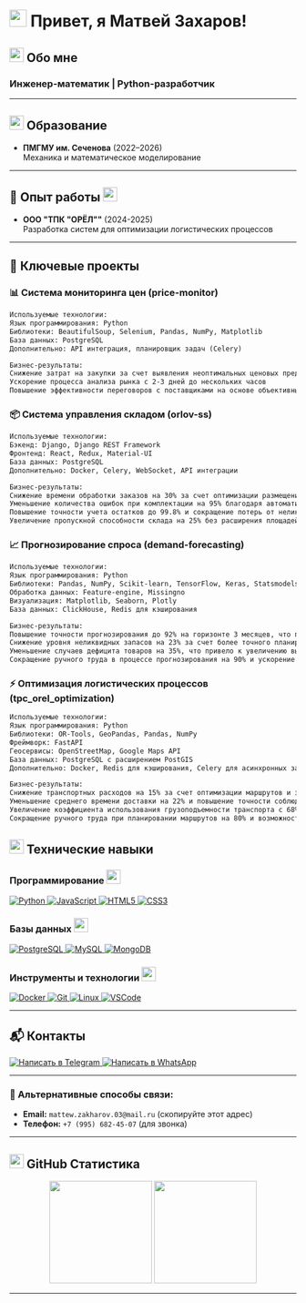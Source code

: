 # <img src="https://media.giphy.com/media/hvRJCLFzcasrR4ia7z/giphy.gif" width="30px"> Привет, я Матвей Захаров! 

## <img src="https://media.giphy.com/media/26tn33aiTi1jkl6H6/giphy.gif" width="25"> Обо мне
### Инженер-математик | Python-разработчик 

---

## <img src="https://media.giphy.com/media/3o7aCTPPm4OHfRLSH6/giphy.gif" width="25"> Образование

- **ПМГМУ им. Сеченова** (2022–2026)  
  Механика и математическое моделирование

---

## 💼 Опыт работы <img src="https://media.giphy.com/media/3o7aCTPPm4OHfRLSH6/giphy.gif" width="25">
- **ООО "ТПК "ОРЁЛ""** (2024-2025)  
  Разработка систем для оптимизации логистических процессов
  
---

## 🔬 Ключевые проекты

### 📊 Система мониторинга цен (price-monitor)
```markdown
Используемые технологии:
Язык программирования: Python
Библиотеки: BeautifulSoup, Selenium, Pandas, NumPy, Matplotlib
База данных: PostgreSQL
Дополнительно: API интеграция, планировщик задач (Celery)

Бизнес-результаты:
Снижение затрат на закупки за счет выявления неоптимальных ценовых предложений на 12%
Ускорение процесса анализа рынка с 2-3 дней до нескольких часов
Повышение эффективности переговоров с поставщиками на основе объективных данных

```

### 📦 Система управления складом (orlov-ss)
```markdown
Используемые технологии:
Бэкенд: Django, Django REST Framework
Фронтенд: React, Redux, Material-UI
База данных: PostgreSQL
Дополнительно: Docker, Celery, WebSocket, API интеграции

Бизнес-результаты:
Снижение времени обработки заказов на 30% за счет оптимизации размещения товаров
Уменьшение количества ошибок при комплектации на 95% благодаря автоматизации идентификации
Повышение точности учета остатков до 99.8% и сокращение потерь от неликвидов на 18%
Увеличение пропускной способности склада на 25% без расширения площадей

```

### 📈 Прогнозирование спроса (demand-forecasting)
```markdown
Используемые технологии:
Язык программирования: Python
Библиотеки: Pandas, NumPy, Scikit-learn, TensorFlow, Keras, Statsmodels, Prophet
Обработка данных: Feature-engine, Missingno
Визуализация: Matplotlib, Seaborn, Plotly
База данных: ClickHouse, Redis для кэширования

Бизнес-результаты:
Повышение точности прогнозирования до 92% на горизонте 3 месяцев, что превышает отраслевые стандарты
Снижение уровня неликвидных запасов на 23% за счет более точного планирования закупок
Уменьшение случаев дефицита товаров на 35%, что привело к увеличению выручки на 8%
Сокращение ручного труда в процессе прогнозирования на 90% и ускорение формирования планов закупок с 5 дней до 4 часов

```

### ⚡ Оптимизация логистических процессов (tpc_orel_optimization)
```markdown
Используемые технологии:
Язык программирования: Python
Библиотеки: OR-Tools, GeoPandas, Pandas, NumPy
Фреймворк: FastAPI
Геосервисы: OpenStreetMap, Google Maps API
База данных: PostgreSQL с расширением PostGIS
Дополнительно: Docker, Redis для кэширования, Celery для асинхронных задач

Бизнес-результаты:
Снижение транспортных расходов на 15% за счет оптимизации маршрутов и загрузки транспорта
Уменьшение среднего времени доставки на 22% и повышение точности соблюдения графика до 96%
Увеличение коэффициента использования грузоподъемности транспорта с 68% до 89%
Сокращение ручного труда при планировании маршрутов на 80% и возможность обработки в 3 раза большего количества заказов в день

```

## <img src="https://media.giphy.com/media/26tn33aiTi1jkl6H6/giphy.gif" width="25"> Технические навыки

### Программирование <img src="https://media.giphy.com/media/L1R1tvI9svkIWwpVYr/giphy.gif" width="25">
<div>
<a href="https://www.python.org" target="_blank">
<img src="https://img.shields.io/badge/Python-3776AB?style=for-the-badge&logo=python&logoColor=white" alt="Python" />
</a>
<a href="https://developer.mozilla.org/ru/docs/Web/JavaScript" target="_blank">
<img src="https://img.shields.io/badge/JavaScript-F7DF1E?style=for-the-badge&logo=javascript&logoColor=black" alt="JavaScript" />
</a>
<a href="https://developer.mozilla.org/ru/docs/Web/HTML" target="_blank">
<img src="https://img.shields.io/badge/HTML5-E34F26?style=for-the-badge&logo=html5&logoColor=white" alt="HTML5" />
</a>
<a href="https://developer.mozilla.org/ru/docs/Web/CSS" target="_blank">
<img src="https://img.shields.io/badge/CSS3-1572B6?style=for-the-badge&logo=css3&logoColor=white" alt="CSS3" />
</a>
</div>

### Базы данных <img src="https://media.giphy.com/media/26tn33aiTi1jkl6H6/giphy.gif" width="25">
<div>
<a href="https://www.postgresql.org" target="_blank">
<img src="https://img.shields.io/badge/PostgreSQL-336791?style=for-the-badge&logo=postgresql&logoColor=white" alt="PostgreSQL" />
</a>
<a href="https://www.mysql.com" target="_blank">
<img src="https://img.shields.io/badge/MySQL-4479A1?style=for-the-badge&logo=mysql&logoColor=white" alt="MySQL" />
</a>
<a href="https://www.mongodb.com" target="_blank">
<img src="https://img.shields.io/badge/MongoDB-47A248?style=for-the-badge&logo=mongodb&logoColor=white" alt="MongoDB" />
</a>
</div>

### Инструменты и технологии <img src="https://media.giphy.com/media/3o7aD2saalBwwftBIY/giphy.gif" width="25">
<div>
<a href="https://www.docker.com" target="_blank">
<img src="https://img.shields.io/badge/Docker-2496ED?style=for-the-badge&logo=docker&logoColor=white" alt="Docker" />
</a>
<a href="https://git-scm.com" target="_blank">
<img src="https://img.shields.io/badge/Git-F05032?style=for-the-badge&logo=git&logoColor=white" alt="Git" />
</a>
<a href="https://www.linux.org" target="_blank">
<img src="https://img.shields.io/badge/Linux-FCC624?style=for-the-badge&logo=linux&logoColor=black" alt="Linux" />
</a>
<a href="https://code.visualstudio.com" target="_blank">
<img src="https://img.shields.io/badge/VSCode-007ACC?style=for-the-badge&logo=visual-studio-code&logoColor=white" alt="VSCode" />
</a>
</div>

---

## 📬 Контакты
<div>  
  <!-- Telegram -->
  <a href="https://t.me/vzgladov">
    <img src="https://img.shields.io/badge/Telegram-2CA5E0?style=for-the-badge&logo=telegram&logoColor=white" alt="Написать в Telegram" />
  </a>
  
  <!-- WhatsApp -->
  <a href="https://wa.me/79956824507">
    <img src="https://img.shields.io/badge/WhatsApp-25D366?style=for-the-badge&logo=whatsapp&logoColor=white" alt="Написать в WhatsApp" />
  </a>
</div>

---

### 📧 Альтернативные способы связи:
- **Email:** `mattew.zakharov.03@mail.ru` (скопируйте этот адрес)
- **Телефон:** `+7 (995) 682-45-07` (для звонка)
  
---

## <img src="https://media.giphy.com/media/3o7aCTPPm4OHfRLSH6/giphy.gif" width="25"> GitHub Статистика
<div align="center">
  <img height="180em" src="https://github-readme-stats.vercel.app/api?username=motylek25&show_icons=true&theme=radical&include_all_commits=true&count_private=true"/>
  <img height="180em" src="https://github-readme-stats.vercel.app/api/top-langs/?username=motylek25&layout=compact&langs_count=8&theme=radical"/>
</div>

---

<div align="center">
  <img src="https://komarev.com/ghpvc/?username=motylek25&style=flat-square&color=blue" alt=""/>
</div>
